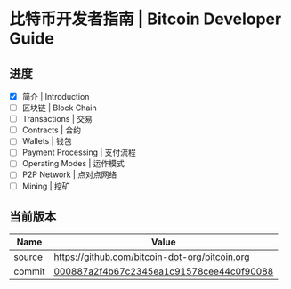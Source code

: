 # 比特币开发者指南 | Bitcoin Developer Guide

## 进度

- [x] 简介 | Introduction
- [ ] 区块链 | Block Chain
- [ ] Transactions | 交易
- [ ] Contracts | 合约
- [ ] Wallets | 钱包
- [ ] Payment Processing | 支付流程
- [ ] Operating Modes | 运作模式
- [ ] P2P Network | 点对点网络
- [ ] Mining | 挖矿

## 当前版本

|Name|Value|
|---|---|
|source|https://github.com/bitcoin-dot-org/bitcoin.org|
|commit|[000887a2f4b67c2345ea1c91578cee44c0f90088](https://github.com/bitcoin-dot-org/bitcoin.org/commit/000887a2f4b67c2345ea1c91578cee44c0f90088)|